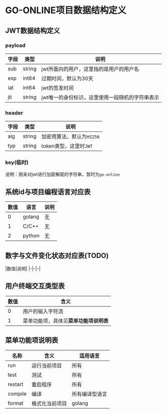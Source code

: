 # GO-ONLINE项目数据结构定义

## JWT数据结构定义

### payload

|字段|类型|说明|
|-|-|-|
|sub|string|jwt所面向的用户，这里指的是用户的用户名|
|exp|int64|过期时间，默认为30天|
|iat|int64|jwt的签发时间|
|jti|string|jwt唯一的身份标识，这里使用一段随机的字符串表示|

### header

|字段|类型|说明|
|-|-|-|
|alg|string|加密用算法，默认为`HS256`|
|typ|string|token类型，这里时`JWT`|

### key(临时)

说明：用来对jwt进行加密解密的字符串，暂时为`go-online`

## 系统id与项目编程语言对应表

|数值|语言|说明|
|-|-|-|
|0|golang|无|
|1|C/C++|无|
|2|python|无|

## 数字与文件变化状态对应表(TODO)

|数值|说明|
|-|-|-|

## 用户终端交互类型表

|数值|含义|
|-|-|
|0|用户的输入字符流|
|1|菜单功能项，具体见**菜单功能项说明表**|

## 菜单功能项说明表

|名称|含义|适用语言|
|-|-|-|
|run|运行当前项目|所有|
|test|测试|所有|
|restart|重启程序|所有|
|compile|编译|所有编译型语言|
|format|格式化当前项目|golang|
